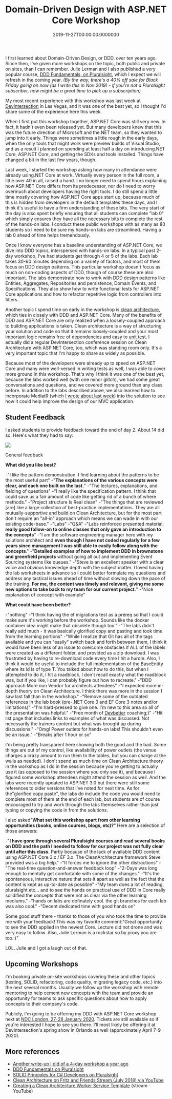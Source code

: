 ﻿---
title: Domain-Driven Design with ASP.NET Core Workshop
date: "2019-11-27T00:00:00.0000000"
featuredImage: /img/domain-driven-design-aspnet-core-workshop.png
---

I first learned about Domain-Driven Design, or DDD, over ten years ago. Since then, I've given more workshops on the topic, both public and private on sites, than I can remember. Julie Lerman and I also published a very popular course, [DDD Fundamentals, on Pluralsight](https://www.pluralsight.com/courses/domain-driven-design-fundamentals), which I expect we will refresh in the coming year. _(By the way, there's a 40% off sale for Black Friday going on now (as I write this in Nov 2019) - if you're not a Pluralsight subscriber, now might be a great time to pick up a subscription)._

My most recent experience with this workshop was last week at [DevIntersection](https://devintersection.com/#!/?track=dev) in Las Vegas, and it was one of the best yet, so I thought I'd share some of the experience here this week.

When I first put this workshop together, ASP.NET Core was still very new. In fact, it hadn't even been released yet. But many developers knew that this was the future direction of Microsoft and the.NET team, so they wanted to jump into it early. Things were sometimes a little rough in the early days, when the only tools that might work were preview builds of Visual Studio, and as a result I planned on spending at least half a day on introducing.NET Core, ASP.NET Core, and getting the SDKs and tools installed. Things have changed a bit in the last few years, though.

Last week, I started the workshop asking how many in attendance were already using.NET Core at work. Virtually every person in the full room, a little over 40 in all, raised a hand. I no longer need to spend hours explaining how ASP.NET Core differs from its predecessor, nor do I need to worry overmuch about developers having the right tools. I do still spend a little time mostly covering how ASP.NET Core apps start up, because much of this is hidden from developers in the default templates these days, and I think it's useful to have a firm understanding of these bits. The very start of the day is also spent briefly ensuring that all students can complete "lab 0" which simply ensures they have all the necessary bits to complete the rest of the hands-on labs. I conduct these public workshops with as many as 80 students so I need to be sure my hands-on labs are streamlined. Having a lab 0 ahead of time helps tremendously.

Once I know everyone has a baseline understanding of ASP.NET Core, we dive into DDD topics, interspersed with hands-on labs. In a typical past 2-day workshop, I've had students get through 4 or 5 of the labs. Each lab takes 30-60 minutes depending on a variety of factors, and most of them focus on DDD design patterns. This particular workshop doesn't focus as much on non-coding aspects of DDD, though of course these are also important. The labs demonstrate how to work with DDD design patterns like Entities, Aggregates, Repositories and persistence, Domain Events, and Specifications. They also show how to write functional tests for ASP.NET Core applications and how to refactor repetitive logic from controllers into filters.

Another topic I spend time on early in the workshop is [clean architecture](https://github.com/ardalis/CleanArchitecture), which ties in closely with DDD and ASP.NET Core. Many of the benefits of DDD and ASP.NET Core are only realized when a loosely-coupled approach to building applications is taken. Clean architecture is a way of structuring your solution and code so that it remains loosely-coupled and your most important logic remains free of dependencies and easy to [unit test](https://ardalis.com/unit-test-or-integration-test-and-why-you-should-care). I actually did a regular DevIntersection conference session on Clean Architecture with ASP.NET Core, too, which was standing room only. It's a very important topic that I'm happy to share as widely as possible.

Because most of the developers were already up to speed on ASP.NET Core and many were well-versed in writing tests as well, I was able to cover more ground in this workshop. That's why I think it was one of the best yet, because the labs worked well (with one minor glitch), we had some great conversations and questions, and we covered more ground than any class before. In addition to the labs described above, we also learned how to incorporate MediatR (which [I wrote about last week](https://ardalis.com/moving-from-controllers-and-actions-to-endpoints-with-mediatr)) into the solution to see how it could help improve the design of our MVC application.

## Student Feedback

I asked students to provide feedback toward the end of day 2. About 14 did so. Here's what they had to say:

![](/img/image-domain.png)

General feedback

**What did you like best?**

-"I like the pattern demonstration. I find learning about the patterns to be the most useful part"
-"**The explanations of the various concepts were clear, and each one built on the last.**"
-"The lectures, explanations, and fielding of questions"
-"I really like the specification pattern. I think that could save us a fair amount of code like getting rid of a bunch of where methods."
-"Project structure Is Real clean"
-"The things that are reviewed \[are\] like a large collection of best-practice implementations. They are all mutually-supportive and build on Clean Architecture, but for the most part don't require an "all-in" approach which means we can wade in with our existing code-base."
-"Labs"
-"Q&A"
-"Labs reinforced presented material; **really good follow-on to online classes that only gave an introduction to the concepts**"
-"I am the software engineering manager here with my solutions architect and **even though I have not coded regularly for a few years since management I was still able to easily follow along with the concepts**."
-"**Detailed examples of how to implement DDD in brownstone and greenfield projects** without going all out and implementing Event Sourcing systems like queues."
-"Steve is an excellent speaker with a clear voice and obvious knowledge depth with the subject matter. I loved having the lab worksheets in advance so I could better formulate my questions and address any tactical issues ahead of time without slowing down the pace of the training. **For me, the content was timely and relevant, giving me some new options to take back to my team for our current project.**"
-"Nice explanation of concept with example"

**What could have been better?**

-"nothing"
-"I think having the ef migrations test as a prereq so that I could make sure it's working before the workshop. Sounds like the docker container idea might make that obsolete though too."
-"The labs didn't really add much - it was basically glorified copy and pasting and took time from the learning portions"
-"While I realize that Git has all of the tags available and you can "easily" switch back and forth between them, I think it would have been less of an issue to overcome obstacles if ALL of the labels were created as a different folder, and provided as a zip download. I was frustrated by having to re-download code every time I hit a hurdle. Also, I think it would be useful to include the full implementation of the BaseEntity where its id is of type T. You talked about how to do this, but when I attempted to do it, I hit a roadblock. I don't recall exactly what the roadblock was, but if you like, I can probably figure out how to recreate."
-"DDD approach More non Vendor for architects attendees"
-"I expected more in-depth theory on Clean Architecture. I think there was more in the session I saw last fall than in the workshop."
-"Remove some of the outdated references in the lab book (pre-.NET Core 3 and EF Core 3 notes and/or limitations)"
-"I'm hard-pressed to give one. I'm new to this area so all of the presentation was helpful."
-"Free month of [Devbetter](https://devbetter.com/) coaching;)"
-"Hit list page that includes links to examples of what was discussed. Not necessarily the trainers content but what was brought up during discussions."
-"Omg! Power outlets for hands-on labs! This shouldn't even be an issue."
-"Breaks after 1 hour or so"

I'm being pretty transparent here showing both the good and the bad. Some things are out of my control, like availability of power outlets (the venue charges a crazy amount to run them to the tables, but you can charge at the walls as needed). I don't spend as much time on Clean Architecture theory in the workshop as I do in the session because you're getting to actually use it (as opposed to the session where you only see it), and because I figured some workshop attendees might attend the session as well. And the labs were recently updated to ASP.NET 3.0 but there were still some references to older versions that I've noted for next time. As for the"glorified copy paste", the labs do include the code you would need to complete most of them at the end of each lab, but students are of course encouraged to try and work through the labs themselves rather than just typing or copying the code in from the solutions.

I also asked"**What set this workshop apart from other learning opportunities (books, online courses, blogs, etc)?**" Here are a selection of those answers:

-"**I have gone through several Pluralsight courses and read several books on DDD and the path I needed to follow for our project was not fully clear until after this class.** Partly because of the lack of available DDD content using ASP.NET Core 3.x / EF 3.x. The CleanArchitecture framework Steve provided was a big help."
-"It forces me to ignore the other distractions"
-"The real-time question-and-answer feedback loop"
-"2-Days was long enough to mentally get comfortable with some of the changes."
-"It's the spontaneous, interactive nature that sets it apart as well as the fact that the content is kept as up-to-date as possible"
-"My team does a lot of reading, pluralsight etc... and to see the hands on practical use of DDD in Core really solidified the concepts that were not as clear via the other learning mediums."
-"hands on labs are definately cool. the git branches for each lab was also cool."
-"Decent dedicated time with good hands on"

Some good stuff there - thanks to those of you who took the time to provide me with your feedback! This was my favorite comment:"Great opportunity to see the DDD applied in the newest Core. Lecture did not drone and was very easy to follow. Also, Julie Lerman is a rockstar so by proxy you are too.:)"

LOL. Julie and I got a laugh out of that.

## Upcoming Workshops

I'm booking private on-site workshops covering these and other topics (testing, SOLID, refactoring, code quality, migrating legacy code, etc.) into the next several months. Usually we follow up the workshop with remote mentoring to help cement new concepts with the team and provide an opportunity for teams to ask specific questions about how to apply concepts to their company's code.

Publicly, I'm going to be offering my DDD with ASP.NET Core workshop next at [NDC London, 27-28 January 2020](https://ndc-london.com/workshop/building-domain-driven-applications-with-asp-net-core/). Tickets are still available so if you're interested I hope to see you there. I'll most likely be offering it at DevIntersection's spring show in Orlando as well (approximately April 7-9 2020).

## More references

- [Another write-up I did of a 4-day workshop a year ago](https://ardalis.com/clean-architecture-with-aspnet-core)
- [DDD Fundamentals on Pluralsight](https://www.pluralsight.com/courses/domain-driven-design-fundamentals)
- [SOLID Principles for C# Developers on Pluralsight](https://www.pluralsight.com/courses/csharp-solid-principles)
- [Clean Architecture on Fritz and Friends Stream (July 2018) via YouTube](https://www.youtube.com/watch?v=k8cZUW4MS3I)
- [Creating a Clean Architecture Worker Service Template](https://www.youtube.com/watch?v=_jfnnAMNb94) (stream - YouTube)

